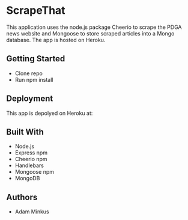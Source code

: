 # ScrapeThat

This application uses the node.js package Cheerio to scrape the PDGA news website and Mongoose to store scraped articles into a Mongo database. The app is hosted on Heroku.

## Getting Started

- Clone repo
- Run npm install

## Deployment

This app is depolyed on Heroku at:

## Built With

- Node.js
- Express npm
- Cheerio npm
- Handlebars
- Mongoose npm
- MongoDB

## Authors

* Adam Minkus



